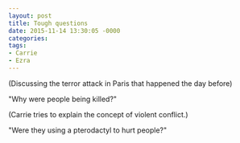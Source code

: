 ```yaml
---
layout: post
title: Tough questions
date: 2015-11-14 13:30:05 -0000
categories:
tags:
- Carrie
- Ezra
---
```

(Discussing the terror attack in Paris that happened the day before)

"Why were people being killed?"

(Carrie tries to explain the concept of violent conflict.)

"Were they using a pterodactyl to hurt people?"
